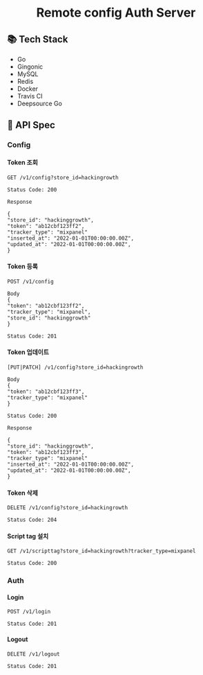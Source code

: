 <div align=center>

# Remote config Auth Server

</div>


## 📚 Tech Stack

- Go
- Gingonic
- MySQL
- Redis
- Docker
- Travis CI
- Deepsource Go


## 📄 API Spec

### Config
#### Token 조회

```azure
GET /v1/config?store_id=hackingrowth

Status Code: 200

Response

{
"store_id": "hackinggrowth",
"token": "ab12cbf123ff2",
"tracker_type": "mixpanel"
"inserted_at": "2022-01-01T00:00:00.00Z",
"updated_at": "2022-01-01T00:00:00.00Z",
}
```

#### Token 등록
```azure
POST /v1/config

Body
{
"token": "ab12cbf123ff2",
"tracker_type": "mixpanel",
"store_id": "hackinggrowth"
}

Status Code: 201
```

#### Token 업데이트
```azure
[PUT|PATCH] /v1/config?store_id=hackingrowth

Body
{
"token": "ab12cbf123ff3",
"tracker_type": "mixpanel"
}

Status Code: 200

Response

{
"store_id": "hackinggrowth",
"token": "ab12cbf123ff3",
"tracker_type": "mixpanel"
"inserted_at": "2022-01-01T00:00:00.00Z",
"updated_at": "2022-01-01T00:00:00.00Z",
}
```

#### Token 삭제
```azure
DELETE /v1/config?store_id=hackingrowth

Status Code: 204
```

#### Script tag 설치
```azure
GET /v1/scripttag?store_id=hackingrowth?tracker_type=mixpanel

Status Code: 200
```

### Auth

#### Login
```azure
POST /v1/login

Status Code: 201
```

#### Logout
```azure
DELETE /v1/logout

Status Code: 201
```